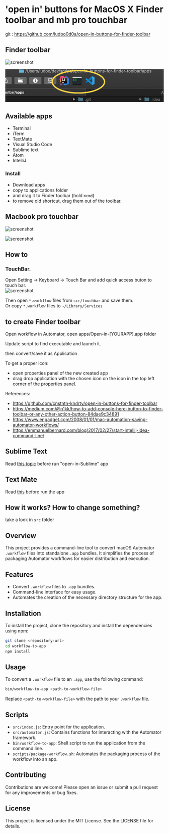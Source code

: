 
# 'open in' buttons for MacOS X Finder toolbar and mb pro touchbar

git : https://github.com/ludoo0d0a/open-in-buttons-for-finder-toolbar

## Finder toolbar
![screenshot](src/images/screenshot.png "finder")

![screenshot](src/images/screenshot_2.png "apps")

## Available apps
- Terminal
- iTerm
- TextMate
- Visual Studio Code
- Sublime text
- Atom
- IntelliJ

### Install
- Download apps
- copy to applications folder
- and drag it to Finder toolbar (hold `⌘cmd`)
- to remove old shortcut, drag them out of the toolbar.

## Macbook pro touchbar
![screenshot](src/images/tb.png "tb")
  
![screenshot](src/images/tb-exp.png "tb2")

## How to
### TouchBar. 
Open Setting -> Keyboard -> Touch Bar and add quick access buton to touch bar.  
![screenshot](src/images/tb-settings.png "tb-settings")
  
Then open `*.workflow` files from `scr/touchbar` and save them.  
Or copy `*.workflow` files to `~/Library/Services`

## to create Finder toolbar
Open workflow in Automator, open apps/Open-in-[YOURAPP].app folder

Update script to find executable and launch it.

then convert/save it as Application

To get a proper icon: 
- open properties panel of the new created app
- drag drop application with the chosen icon on the icon in the top left corner of the properties panel.

References:
 - https://github.com/cnstntn-kndrtv/open-in-buttons-for-finder-toolbar
 - https://medium.com/@n1kk/how-to-add-console-here-button-to-finder-toolbar-or-any-other-action-button-84dae9c34891
 - https://www.engadget.com/2008/01/01/mac-automation-saving-automator-workflows/
 - https://emmanuelbernard.com/blog/2017/02/27/start-intellij-idea-command-line/

## Sublime Text
Read [this topic](https://gist.github.com/artero/1236170 "this topic") before run "open-in-Sublime" app

## Text Mate
Read [this](https://manual.macromates.com/en/using_textmate_from_terminal.html "this") before run the app 


## How it works? How to change something?

take a look in `src` folder




## Overview
This project provides a command-line tool to convert macOS Automator `.workflow` files into standalone `.app` bundles. It simplifies the process of packaging Automator workflows for easier distribution and execution.

## Features
- Convert `.workflow` files to `.app` bundles.
- Command-line interface for easy usage.
- Automates the creation of the necessary directory structure for the app.

## Installation
To install the project, clone the repository and install the dependencies using npm:

```bash
git clone <repository-url>
cd workflow-to-app
npm install
```

## Usage
To convert a `.workflow` file to an `.app`, use the following command:

```bash
bin/workflow-to-app <path-to-workflow-file>
```

Replace `<path-to-workflow-file>` with the path to your `.workflow` file.

## Scripts
- `src/index.js`: Entry point for the application.
- `src/automator.js`: Contains functions for interacting with the Automator framework.
- `bin/workflow-to-app`: Shell script to run the application from the command line.
- `scripts/package-workflow.sh`: Automates the packaging process of the workflow into an app.

## Contributing
Contributions are welcome! Please open an issue or submit a pull request for any improvements or bug fixes.

## License
This project is licensed under the MIT License. See the LICENSE file for details.